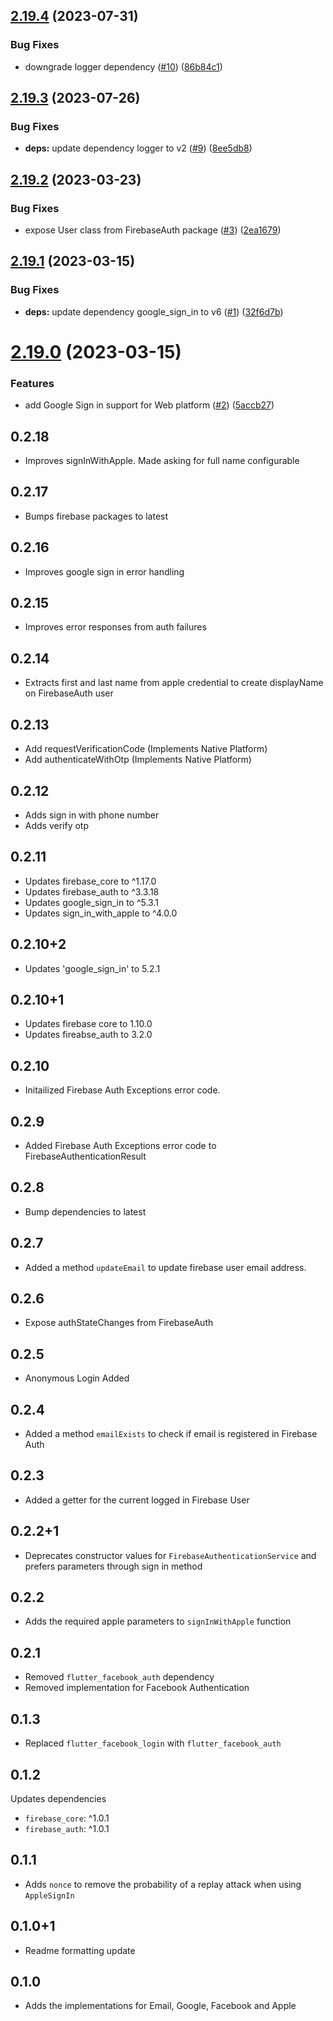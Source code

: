 ## [2.19.4](https://github.com/Stacked-Org/firebase_auth/compare/v2.19.3...v2.19.4) (2023-07-31)


### Bug Fixes

* downgrade logger dependency ([#10](https://github.com/Stacked-Org/firebase_auth/issues/10)) ([86b84c1](https://github.com/Stacked-Org/firebase_auth/commit/86b84c1b90a0d35aad97295fa60b1891e6c1ef8a))

## [2.19.3](https://github.com/Stacked-Org/firebase_auth/compare/v2.19.2...v2.19.3) (2023-07-26)


### Bug Fixes

* **deps:** update dependency logger to v2 ([#9](https://github.com/Stacked-Org/firebase_auth/issues/9)) ([8ee5db8](https://github.com/Stacked-Org/firebase_auth/commit/8ee5db8b2996cf5b0c5213c008fddf533de6804e))

## [2.19.2](https://github.com/Stacked-Org/firebase_auth/compare/v2.19.1...v2.19.2) (2023-03-23)


### Bug Fixes

* expose User class from FirebaseAuth package ([#3](https://github.com/Stacked-Org/firebase_auth/issues/3)) ([2ea1679](https://github.com/Stacked-Org/firebase_auth/commit/2ea16790d96422d9b7a59c51304e58a663eb6194))

## [2.19.1](https://github.com/Stacked-Org/firebase_auth/compare/v2.19.0...v2.19.1) (2023-03-15)


### Bug Fixes

* **deps:** update dependency google_sign_in to v6 ([#1](https://github.com/Stacked-Org/firebase_auth/issues/1)) ([32f6d7b](https://github.com/Stacked-Org/firebase_auth/commit/32f6d7bdf19f94e4e76fbc64758eeb83d13b92c6))

# [2.19.0](https://github.com/Stacked-Org/firebase_auth/compare/v2.18.0...v2.19.0) (2023-03-15)


### Features

* add Google Sign in support for Web platform ([#2](https://github.com/Stacked-Org/firebase_auth/issues/2)) ([5accb27](https://github.com/Stacked-Org/firebase_auth/commit/5accb2730f9947e46c9d560c4c3c3efbe5151990))

## 0.2.18

- Improves signInWithApple. Made asking for full name configurable

## 0.2.17

- Bumps firebase packages to latest

## 0.2.16

- Improves google sign in error handling

## 0.2.15

- Improves error responses from auth failures

## 0.2.14

- Extracts first and last name from apple credential to create displayName on FirebaseAuth user

## 0.2.13
- Add requestVerificationCode (Implements Native Platform)
- Add authenticateWithOtp (Implements Native Platform)

## 0.2.12
- Adds sign in with phone number
- Adds verify otp 

## 0.2.11

- Updates firebase_core to ^1.17.0
- Updates firebase_auth to ^3.3.18
- Updates google_sign_in to ^5.3.1
- Updates sign_in_with_apple to ^4.0.0


## 0.2.10+2

- Updates 'google_sign_in' to 5.2.1

## 0.2.10+1

- Updates firebase core to 1.10.0
- Updates fireabse_auth to 3.2.0

## 0.2.10

- Initailized Firebase Auth Exceptions error code.

## 0.2.9

- Added Firebase Auth Exceptions error code to FirebaseAuthenticationResult

## 0.2.8

- Bump dependencies to latest

## 0.2.7

- Added a method `updateEmail` to update firebase user email address.

## 0.2.6

- Expose authStateChanges from FirebaseAuth

## 0.2.5

- Anonymous Login Added

## 0.2.4

- Added a method `emailExists` to check if email is registered in Firebase Auth

## 0.2.3

- Added a getter for the current logged in Firebase User

## 0.2.2+1

- Deprecates constructor values for `FirebaseAuthenticationService` and prefers parameters through sign in method

## 0.2.2

- Adds the required apple parameters to `signInWithApple` function

## 0.2.1

- Removed `flutter_facebook_auth` dependency
- Removed implementation for Facebook Authentication

## 0.1.3

- Replaced `flutter_facebook_login` with `flutter_facebook_auth`

## 0.1.2

Updates dependencies

- `firebase_core`: ^1.0.1
- `firebase_auth`: ^1.0.1

## 0.1.1

- Adds `nonce` to remove the probability of a replay attack when using `AppleSignIn`

## 0.1.0+1

- Readme formatting update

## 0.1.0

- Adds the implementations for Email, Google, Facebook and Apple
